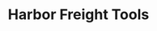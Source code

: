 ---
title: "Harbor Freight Tools"
url: /sacramento-fruitridge/harbor-freight-tools/
shop: Eisenwaren
---